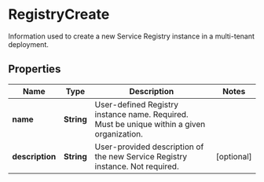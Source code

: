 

# RegistryCreate

Information used to create a new Service Registry instance in a multi-tenant deployment.

## Properties

Name | Type | Description | Notes
------------ | ------------- | ------------- | -------------
**name** | **String** | User-defined Registry instance name. Required. Must be unique within a given organization. | 
**description** | **String** | User-provided description of the new Service Registry instance. Not required. |  [optional]




